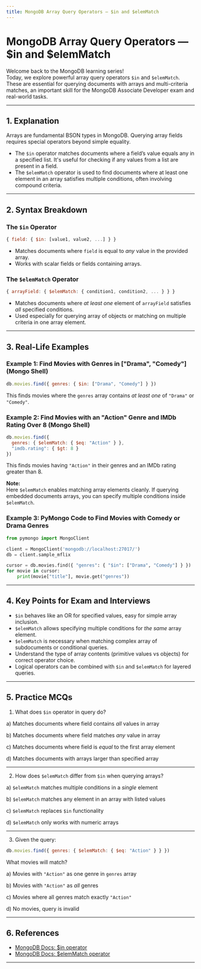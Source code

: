 ```yaml
---
title: MongoDB Array Query Operators — $in and $elemMatch
---
```


# MongoDB Array Query Operators — $in and $elemMatch

Welcome back to the MongoDB learning series!  
Today, we explore powerful array query operators `$in` and `$elemMatch`. These are essential for querying documents with arrays and multi-criteria matches, an important skill for the MongoDB Associate Developer exam and real-world tasks.

***

## 1. Explanation

Arrays are fundamental BSON types in MongoDB. Querying array fields requires special operators beyond simple equality.

- The `$in` operator matches documents where a field’s value equals any in a specified list. It's useful for checking if any values from a list are present in a field.
- The `$elemMatch` operator is used to find documents where at least one element in an array satisfies multiple conditions, often involving compound criteria.

***

## 2. Syntax Breakdown

### The `$in` Operator

```js
{ field: { $in: [value1, value2, ...] } }
```

- Matches documents where `field` is equal to *any* value in the provided array.
- Works with scalar fields or fields containing arrays.

### The `$elemMatch` Operator

```js
{ arrayField: { $elemMatch: { condition1, condition2, ... } } }
```

- Matches documents where *at least one* element of `arrayField` satisfies *all* specified conditions.
- Used especially for querying array of objects or matching on multiple criteria in one array element.

***

## 3. Real-Life Examples

### Example 1: Find Movies with Genres in ["Drama", "Comedy"] (Mongo Shell)

```js
db.movies.find({ genres: { $in: ["Drama", "Comedy"] } })
```

This finds movies where the `genres` array contains *at least one* of `"Drama"` or `"Comedy"`.

### Example 2: Find Movies with an "Action" Genre and IMDb Rating Over 8 (Mongo Shell)

```js
db.movies.find({
  genres: { $elemMatch: { $eq: "Action" } },
  "imdb.rating": { $gt: 8 }
})
```

This finds movies having `"Action"` in their genres and an IMDb rating greater than 8.  

**Note:**  
Here `$elemMatch` enables matching array elements cleanly. If querying embedded documents arrays, you can specify multiple conditions inside `$elemMatch`.

### Example 3: PyMongo Code to Find Movies with Comedy or Drama Genres

```python
from pymongo import MongoClient

client = MongoClient('mongodb://localhost:27017/')
db = client.sample_mflix

cursor = db.movies.find({ "genres": { "$in": ["Drama", "Comedy"] } })
for movie in cursor:
    print(movie["title"], movie.get("genres"))
```

***

## 4. Key Points for Exam and Interviews

- `$in` behaves like an OR for specified values, easy for simple array inclusion.
- `$elemMatch` allows specifying multiple conditions for *the same* array element.
- `$elemMatch` is necessary when matching complex array of subdocuments or conditional queries.
- Understand the type of array contents (primitive values vs objects) for correct operator choice.
- Logical operators can be combined with `$in` and `$elemMatch` for layered queries.

***

## 5. Practice MCQs

1. What does `$in` operator in query do?

a) Matches documents where field contains *all* values in array  

b) Matches documents where field matches *any* value in array  

c) Matches documents where field is *equal* to the first array element  

d) Matches documents with arrays larger than specified array

***

2. How does `$elemMatch` differ from `$in` when querying arrays?

a) `$elemMatch` matches multiple conditions in a *single* element  

b) `$elemMatch` matches any element in an array with listed values  

c) `$elemMatch` replaces `$in` functionality  

d) `$elemMatch` only works with numeric arrays

***

3. Given the query:

```js
db.movies.find({ genres: { $elemMatch: { $eq: "Action" } } })
```

What movies will match?

a) Movies with `"Action"` as one genre in `genres` array  

b) Movies with `"Action"` as *all* genres  

c) Movies where all genres match exactly `"Action"`  

d) No movies, query is invalid

***

## 6. References

- [MongoDB Docs: $in operator](https://www.mongodb.com/docs/manual/reference/operator/query/in/)  
- [MongoDB Docs: $elemMatch operator](https://www.mongodb.com/docs/manual/reference/operator/query/elemMatch/)

***

